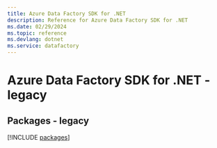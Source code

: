 ```yaml
---
title: Azure Data Factory SDK for .NET
description: Reference for Azure Data Factory SDK for .NET
ms.date: 02/29/2024
ms.topic: reference
ms.devlang: dotnet
ms.service: datafactory
---
```

# Azure Data Factory SDK for .NET - legacy
## Packages - legacy
[!INCLUDE [packages](data-factory-index.md)]